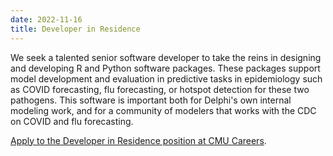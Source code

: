 ```yaml
---
date: 2022-11-16
title: Developer in Residence
---
```


We seek a talented senior software developer to take the reins in designing and developing R and Python software packages. These packages support model development and evaluation in predictive tasks in epidemiology such as COVID forecasting, flu forecasting, or hotspot detection for these two pathogens.  This software is important both for Delphi's own internal modeling work, and for a community of modelers that works with the CDC on COVID and flu forecasting.

[Apply to the Developer in Residence position at CMU Careers](https://cmu.wd5.myworkdayjobs.com/CMU/job/Pittsburgh-PA/Developer-in-Residence---School-of-Computer-Sciences_2017318).
